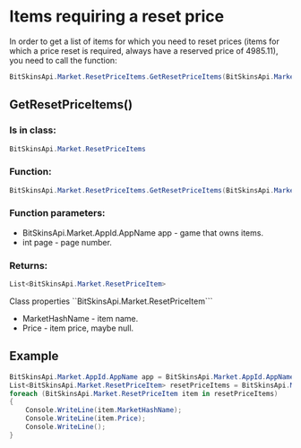 ﻿# Items requiring a reset price

In order to get a list of items for which you need to reset prices (items for which a price reset is required, always have a reserved price of 4985.11), you need to call the function:

```csharp
BitSkinsApi.Market.ResetPriceItems.GetResetPriceItems(BitSkinsApi.Market.AppId.AppName app, int page);
```

## GetResetPriceItems()

### Is in class:

```csharp
BitSkinsApi.Market.ResetPriceItems
```

### Function:

```csharp
BitSkinsApi.Market.ResetPriceItems.GetResetPriceItems(BitSkinsApi.Market.AppId.AppName app, int page);
```

### Function parameters:

* BitSkinsApi.Market.AppId.AppName app - game that owns items.
* int page - page number.

### Returns:

```csharp
List<BitSkinsApi.Market.ResetPriceItem>
```

Class properties ``BitSkinsApi.Market.ResetPriceItem```
* MarketHashName - item name.
* Price - item price, maybe null.

## Example

```csharp
BitSkinsApi.Market.AppId.AppName app = BitSkinsApi.Market.AppId.AppName.CounterStrikGlobalOffensive;
List<BitSkinsApi.Market.ResetPriceItem> resetPriceItems = BitSkinsApi.Market.ResetPriceItems.GetResetPriceItems(app, 1);
foreach (BitSkinsApi.Market.ResetPriceItem item in resetPriceItems)
{
    Console.WriteLine(item.MarketHashName);
    Console.WriteLine(item.Price);
    Console.WriteLine();
}
```